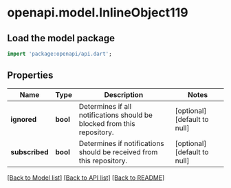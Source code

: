# openapi.model.InlineObject119

## Load the model package
```dart
import 'package:openapi/api.dart';
```

## Properties
Name | Type | Description | Notes
------------ | ------------- | ------------- | -------------
**ignored** | **bool** | Determines if all notifications should be blocked from this repository. | [optional] [default to null]
**subscribed** | **bool** | Determines if notifications should be received from this repository. | [optional] [default to null]

[[Back to Model list]](../README.md#documentation-for-models) [[Back to API list]](../README.md#documentation-for-api-endpoints) [[Back to README]](../README.md)


